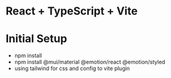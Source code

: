 # React + TypeScript + Vite

# Initial Setup

 - npm install
 - npm install @mui/material @emotion/react @emotion/styled
 - using tailwind for css and config to vite plugin
